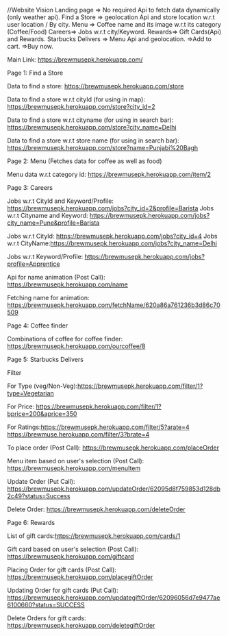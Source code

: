 //Website Vision
Landing page => No required Api to fetch data dynamically (only weather api).
Find a Store => geolocation Api and store location w.r.t user location / By city.
Menu => Coffee name and its image w.r.t its category (Coffee/Food)
Careers=> Jobs w.r.t city/Keyword.
Rewards=> Gift Cards(Api) and Rewards.
Starbucks Delivers => Menu Api  and geolocation.
                    =>Add to cart.
                    =>Buy now.
<!-- Start -->
Main Link: https://brewmusepk.herokuapp.com/

Page 1: Find a Store

Data to find a store: https://brewmusepk.herokuapp.com/store

Data to find a store w.r.t cityId (for using in map): https://brewmusepk.herokuapp.com/store?city_id=2

Data to find a store w.r.t cityname (for using in search bar): https://brewmusepk.herokuapp.com/store?city_name=Delhi

Data to find a store w.r.t store name (for using in search bar): https://brewmusepk.herokuapp.com/store?name=Punjabi%20Bagh

Page 2: Menu (Fetches data for coffee as well as food)

Menu data w.r.t category id: https://brewmusepk.herokuapp.com/item/2

Page 3: Careers

Jobs w.r.t CityId and Keyword/Profile: https://brewmusepk.herokuapp.com/jobs?city_id=2&profile=Barista
Jobs w.r.t Cityname and Keyword: https://brewmusepk.herokuapp.com/jobs?city_name=Pune&profile=Barista

Jobs w.r.t CityId: https://brewmusepk.herokuapp.com/jobs?city_id=4
Jobs w.r.t CityName:https://brewmusepk.herokuapp.com/jobs?city_name=Delhi

Jobs w.r.t Keyword/Profile: https://brewmusepk.herokuapp.com/jobs?profile=Apprentice

Api for name animation (Post Call): https://brewmusepk.herokuapp.com/name

Fetching name for animation: https://brewmusepk.herokuapp.com/fetchName/620a86a761236b3d86c70509


Page 4: Coffee finder

Combinations of coffee for coffee finder: https://brewmusepk.herokuapp.com/ourcoffee/8

Page 5: Starbucks Delivers

Filter

For Type (veg/Non-Veg):https://brewmusepk.herokuapp.com/filter/1?type=Vegetarian 

For Price: https://brewmusepk.herokuapp.com/filter/1?bprice=200&aprice=350

For Ratings:https://brewmusepk.herokuapp.com/filter/5?arate=4 https://brewmuse.herokuapp.com/filter/3?brate=4

To place order (Post Call): https://brewmusepk.herokuapp.com/placeOrder

Menu item based on user's selection (Post Call): https://brewmusepk.herokuapp.com/menuItem

Update Order (Put Call): https://brewmusepk.herokuapp.com/updateOrder/62095d8f759853d128db2c49?status=Success

Delete Order: https://brewmusepk.herokuapp.com/deleteOrder

Page 6: Rewards

List of gift cards:https://brewmusepk.herokuapp.com/cards/1

Gift card based on user's selection (Post Call): https://brewmusepk.herokuapp.com/giftcard

Placing Order for gift cards (Post Call): https://brewmusepk.herokuapp.com/placegiftOrder

Updating Order for gift cards (Put Call): https://brewmusepk.herokuapp.com/updategiftOrder/62096056d7e9477ae6100660?status=SUCCESS

Delete Orders for gift cards: https://brewmusepk.herokuapp.com/deletegiftOrder

















